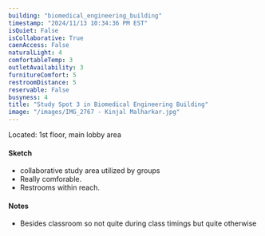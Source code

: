 ```yaml
---
building: "biomedical_engineering_building"
timestamp: "2024/11/13 10:34:36 PM EST"
isQuiet: False
isCollaborative: True
caenAccess: False
naturalLight: 4
comfortableTemp: 3
outletAvailability: 3
furnitureComfort: 5
restroomDistance: 5
reservable: False
busyness: 4
title: "Study Spot 3 in Biomedical Engineering Building"
image: "/images/IMG_2767 - Kinjal Malharkar.jpg"
---
```


Located: 1st floor, main lobby area

#### Sketch
- collaborative study area utilized by groups 
- Really comforable.
- Restrooms within reach.


#### Notes
- Besides classroom so not quite during class timings but quite otherwise


